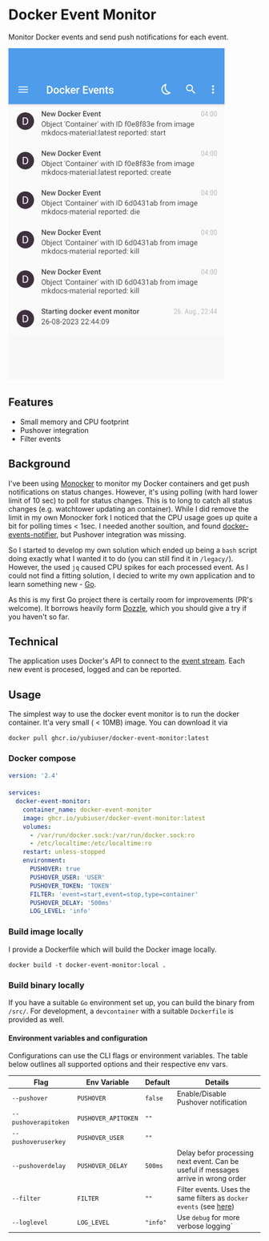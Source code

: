 # Docker Event Monitor

Monitor Docker events and send push notifications for each event.

![Pushover](./.github/pushover.png  "Pushover notification")

## Features

- Small memory and CPU footprint
- Pushover integration
- Filter events

## Background

I've been using [Monocker](https://github.com/petersem/monocker) to monitor my Docker containers and get push notifications on status changes. However, it's using polling (with hard lower limit of 10 sec) to poll for status changes. This is to long to catch all status changes (e.g. watchtower updating an container). While I did remove the limit in my own Monocker fork I noticed that the CPU usage goes up quite a bit for polling times < 1sec.
I needed another soultion, and found [docker-events-notifier](https://github.com/hasnat/docker-events-notifier), but Pushover integration was missing.

So I started to develop my own solution which ended up being a `bash` script doing exactly what I wanted it to do (you can still find it in `/legacy/`). However, the used `jq` caused CPU spikes for each processed event. As I could not find a fitting solution, I decied to write my own application and to learn something new - [Go](https://go.dev/).

As this is my first Go project there is certaily room for improvements (PR's welcome). It borrows heavily form [Dozzle](https://github.com/amir20/dozzle), which you should give a try if you haven't so far.

## Technical

The application uses Docker's API to connect to the [event stream](https://docs.docker.com/engine/api/v1.43/#tag/System/operation/SystemEvents). Each new event is procesed, logged and can be reported.

## Usage

The simplest way to use the docker event monitor is to run the docker container. It'a very small ( < 10MB) image. You can download it via

```shell
docker pull ghcr.io/yubiuser/docker-event-monitor:latest
```

### Docker compose

```yaml
version: '2.4'

services:
  docker-event-monitor:
    container_name: docker-event-monitor
    image: ghcr.io/yubiuser/docker-event-monitor:latest
    volumes:
      - /var/run/docker.sock:/var/run/docker.sock:ro
      - /etc/localtime:/etc/localtime:ro
    restart: unless-stopped
    environment:
      PUSHOVER: true
      PUSHOVER_USER: 'USER'
      PUSHOVER_TOKEN: 'TOKEN'
      FILTER: 'event=start,event=stop,type=container'
      PUSHOVER_DELAY: '500ms'
      LOG_LEVEL: 'info'
```

### Build image locally

I provide a Dockerfile which will build the Docker image locally.

```shell
docker build -t docker-event-monitor:local .
```


### Build binary locally

If you have a suitable `Go` environment set up, you can build the binary from `/src/`. For development, a `devcontainer` with a suitable `Dockerfile` is provided as well.

#### Environment variables and configuration

Configurations can use the CLI flags or environment variables. The table below outlines all supported options and their respective env vars.

| Flag                  | Env Variable           | Default | Details |
| ----------------      | ---------------------- | ------- |-------- |
| `--pushover`          | `PUSHOVER`             | `false` |Enable/Disable Pushover notification|
| `--pushoverapitoken`  | `PUSHOVER_APITOKEN`    | `""`    | |
| `--pushoveruserkey`   | `PUSHOVER_USER`        | `""`    | |
| `--pushoverdelay`     | `PUSHOVER_DELAY`       | `500ms` |Delay befor processing next event. Can be useful if messages arrive in wrong order |
| `--filter`            | `FILTER`               | `""`    | Filter events. Uses the same filters as `docker events` (see [here](https://docs.docker.com/engine/reference/commandline/events/#filter))  |
| `--loglevel`          | `LOG_LEVEL`            | `"info"`| Use `debug` for more verbose logging` |
